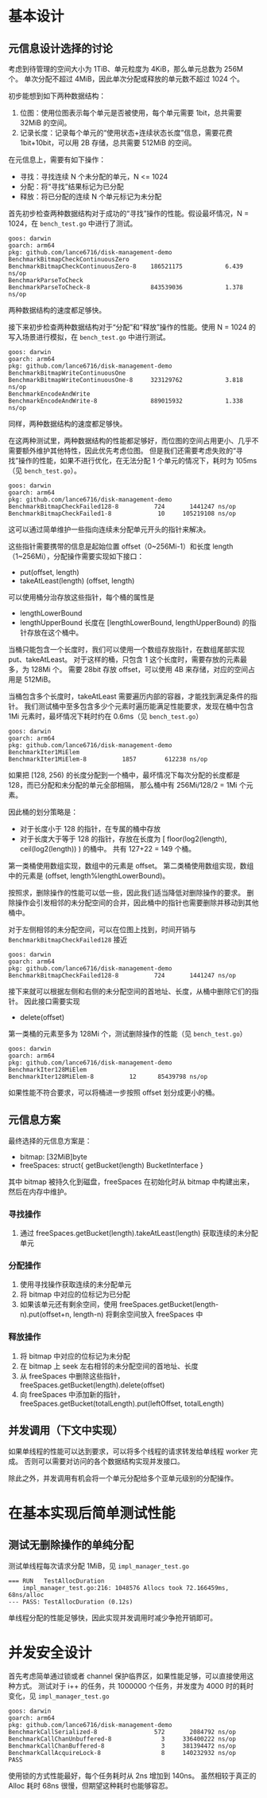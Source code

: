 # 基本设计

## 元信息设计选择的讨论

考虑到待管理的空间大小为 1TiB、单元粒度为 4KiB，那么单元总数为 256M 个。
单次分配不超过 4MiB，因此单次分配或释放的单元数不超过 1024 个。

初步能想到如下两种数据结构：

1. 位图：使用位图表示每个单元是否被使用，每个单元需要 1bit，总共需要 32MiB 的空间。
2. 记录长度：记录每个单元的“使用状态+连续状态长度”信息，需要花费 1bit+10bit，可以用 2B 存储，总共需要 512MiB 的空间。

在元信息上，需要有如下操作：

- 寻找：寻找连续 N 个未分配的单元，N <= 1024
- 分配：将“寻找”结果标记为已分配
- 释放：将已分配的连续 N 个单元标记为未分配

首先初步检查两种数据结构对于成功的“寻找”操作的性能。假设最坏情况，N = 1024，在 `bench_test.go` 中进行了测试。

```
goos: darwin
goarch: arm64
pkg: github.com/lance6716/disk-management-demo
BenchmarkBitmapCheckContinuousZero
BenchmarkBitmapCheckContinuousZero-8   	186521175	         6.439 ns/op
BenchmarkParseToCheck
BenchmarkParseToCheck-8                	843539036	         1.378 ns/op
```

两种数据结构的速度都足够快。

接下来初步检查两种数据结构对于“分配”和“释放”操作的性能。使用 N = 1024 的写入场景进行模拟，在 `bench_test.go` 中进行测试。

```
goos: darwin
goarch: arm64
pkg: github.com/lance6716/disk-management-demo
BenchmarkBitmapWriteContinuousOne
BenchmarkBitmapWriteContinuousOne-8   	323129762	         3.818 ns/op
BenchmarkEncodeAndWrite
BenchmarkEncodeAndWrite-8             	889015932	         1.338 ns/op
```

同样，两种数据结构的速度都足够快。

在这两种测试里，两种数据结构的性能都足够好，而位图的空间占用更小、几乎不需要额外维护其他特性，因此优先考虑位图。
但是我们还需要考虑失败的“寻找”操作的性能，如果不进行优化，在无法分配 1 个单元的情况下，耗时为 105ms（见 `bench_test.go`）。

```
goos: darwin
goarch: arm64
pkg: github.com/lance6716/disk-management-demo
BenchmarkBitmapCheckFailed128-8   	     724	   1441247 ns/op
BenchmarkBitmapCheckFailed1-8     	      10	 105219108 ns/op
```

这可以通过简单维护一些指向连续未分配单元开头的指针来解决。

这些指针需要携带的信息是起始位置 offset（0~256Mi-1）和长度 length（1~256Mi），分配操作需要实现如下接口：
- put(offset, length)
- takeAtLeast(length) (offset, length)

可以使用桶分治存放这些指针，每个桶的属性是
- lengthLowerBound
- lengthUpperBound
长度在 [lengthLowerBound, lengthUpperBound) 的指针存放在这个桶中。

当桶只能包含一个长度时，我们可以使用一个数组存放指针，在数组尾部实现 put、takeAtLeast。
对于这样的桶，只包含 1 这个长度时，需要存放的元素最多，为 128Mi 个。
需要 28bit 存放 offset，可以使用 4B 来存储，对应的空间占用是 512MiB。

当桶包含多个长度时，takeAtLeast 需要遍历内部的容器，才能找到满足条件的指针。
我们测试桶中至多包含多少个元素时遍历能满足性能要求，发现在桶中包含 1Mi 元素时，最坏情况下耗时约在 0.6ms（见 `bench_test.go`）

```
goos: darwin
goarch: arm64
pkg: github.com/lance6716/disk-management-demo
BenchmarkIter1MiElem
BenchmarkIter1MiElem-8   	    1857	    612238 ns/op
```

如果把 [128, 256) 的长度分配到一个桶中，最坏情况下每次分配的长度都是 128，而已分配和未分配的单元全部相隔，
那么桶中有 256Mi/128/2 = 1Mi 个元素。

因此桶的划分策略是：
- 对于长度小于 128 的指针，在专属的桶中存放
- 对于长度大于等于 128 的指针，存放在长度为 [ floor(log2(length), ceil(log2(length)) ) 的桶中。
共有 127+22 = 149 个桶。

第一类桶使用数组实现，数组中的元素是 offset。
第二类桶使用数组实现，数组中的元素是 (offset, length%lengthLowerBound)。

按照求，删除操作的性能可以低一些，因此我们适当降低对删除操作的要求。
删除操作会引发相邻的未分配空间的合并，因此桶中的指针也需要删除并移动到其他桶中。

对于左侧相邻的未分配空间，可以在位图上找到，时间开销与 `BenchmarkBitmapCheckFailed128` 接近

```
goos: darwin
goarch: arm64
pkg: github.com/lance6716/disk-management-demo
BenchmarkBitmapCheckFailed128-8   	     724	   1441247 ns/op
```

接下来就可以根据左侧和右侧的未分配空间的首地址、长度，从桶中删除它们的指针。
因此接口需要实现
- delete(offset)

第一类桶的元素至多为 128Mi 个，测试删除操作的性能（见 `bench_test.go`）

```
goos: darwin
goarch: arm64
pkg: github.com/lance6716/disk-management-demo
BenchmarkIter128MiElem
BenchmarkIter128MiElem-8   	      12	  85439798 ns/op
```

如果性能不符合要求，可以将桶进一步按照 offset 划分成更小的桶。

## 元信息方案

最终选择的元信息方案是：
- bitmap: [32MiB]byte
- freeSpaces: struct{ getBucket(length) BucketInterface } 

其中 bitmap 被持久化到磁盘，freeSpaces 在初始化时从 bitmap 中构建出来，然后在内存中维护。

### 寻找操作

1. 通过 freeSpaces.getBucket(length).takeAtLeast(length) 获取连续的未分配单元

### 分配操作

1. 使用寻找操作获取连续的未分配单元
2. 将 bitmap 中对应的位标记为已分配
3. 如果该单元还有剩余空间，使用 freeSpaces.getBucket(length-n).put(offset+n, length-n) 将剩余空间放入 freeSpaces 中

### 释放操作

1. 将 bitmap 中对应的位标记为未分配
2. 在 bitmap 上 seek 左右相邻的未分配空间的首地址、长度
3. 从 freeSpaces 中删除这些指针，freeSpaces.getBucket(length).delete(offset)
4. 向 freeSpaces 中添加新的指针，freeSpaces.getBucket(totalLength).put(leftOffset, totalLength)

## 并发调用（下文中实现）

如果单线程的性能可以达到要求，可以将多个线程的请求转发给单线程 worker 完成。
否则可以需要对访问的各个数据结构实现并发接口。

除此之外，并发调用有机会将一个单元分配给多个亚单元级别的分配操作。

# 在基本实现后简单测试性能

## 测试无删除操作的单纯分配

测试单线程每次请求分配 1MiB，见 `impl_manager_test.go`

```
=== RUN   TestAllocDuration
    impl_manager_test.go:216: 1048576 Allocs took 72.166459ms, 68ns/alloc
--- PASS: TestAllocDuration (0.12s)
```

单线程分配的性能足够快，因此实现并发调用时减少争抢开销即可。

# 并发安全设计

首先考虑简单通过锁或者 channel 保护临界区，如果性能足够，可以直接使用这种方式。
测试对于 i++ 的任务，共 1000000 个任务，并发度为 4000 时的耗时变化，见 `impl_manager_test.go`

```
goos: darwin
goarch: arm64
pkg: github.com/lance6716/disk-management-demo
BenchmarkCallSerialized-8       	     572	   2084792 ns/op
BenchmarkCallChanUnbuffered-8   	       3	 336400222 ns/op
BenchmarkCallChanBuffered-8     	       3	 381394472 ns/op
BenchmarkCallAcquireLock-8      	       8	 140232932 ns/op
PASS
```

使用锁的方式性能最好，每个任务耗时从 2ns 增加到 140ns。
虽然相较于真正的 Alloc 耗时 68ns 很慢，但期望这种耗时也能够容忍。

